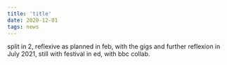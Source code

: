 ```yaml
---
title: 'title'
date: 2020-12-01
tags: news
---
```


split in 2, reflexive as planned in feb, with the gigs and further reflexion in July 2021, still with festival in ed, with bbc collab.
